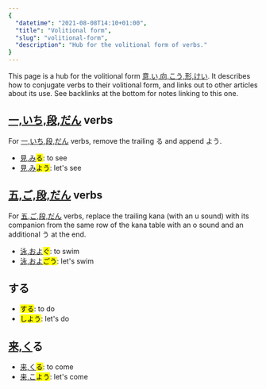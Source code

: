 ```yaml
---
{
  "datetime": "2021-08-08T14:10+01:00",
  "title": "Volitional form",
  "slug": "volitional-form",
  "description": "Hub for the volitional form of verbs."
}
---
```

This page is a hub for the volitional form [意,い,向,こう,形,けい](r). It
describes how to conjugate verbs to their volitional form, and links out to
other articles about its use. See backlinks at the bottom for notes linking to
this one.

## [一,いち,段,だん](r) verbs

For [一,いち,段,だん](r) verbs, remove the trailing <span lang="ja">る</span> and
append <span lang="ja">よう</span>.

- <span lang="ja">[見,み](r)<mark>る</mark></span>: to see
- <span lang="ja">[見,み](r)<mark>よう</mark></span>: let's see

## [五,ご,段,だん](r) verbs

For [五,ご,段,だん](r) verbs, replace the trailing kana (with an u sound) with its
companion from the same row of the kana table with an o sound and an additional
<span lang="ja">う</span> at the end.

- <span lang="ja">[泳,およ](r)<mark>ぐ</mark></span>: to swim
- <span lang="ja">[泳,およ](r)<mark>ごう</mark></span>: let's swim

## <span lang="ja">する</span>

- <span lang="ja"><mark>する</mark></span>: to do
- <span lang="ja"><mark>しよう</mark></span>: let's do

## <span lang="ja">[来,く](r)る</span>

- <span lang="ja">[来,く](r)<mark>る</mark></span>: to come
- <span lang="ja">[来,こ](r)<mark>よう</mark></span>: let's come
